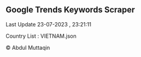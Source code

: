 

## Google Trends Keywords Scraper 
 
Last Update 23-07-2023 , 23:21:11

Country List :
VIETNAM.json



© Abdul Muttaqin 
